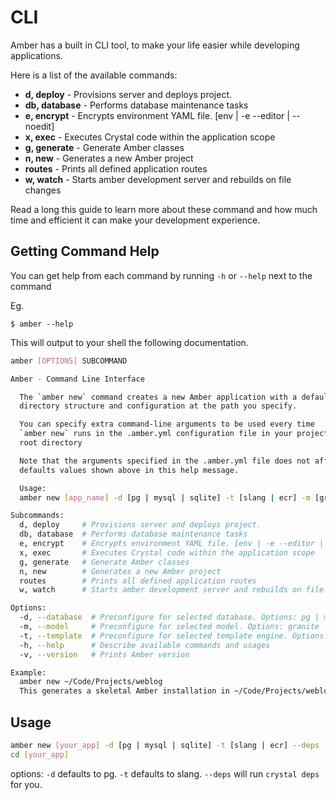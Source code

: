 # CLI

Amber has a built in CLI tool, to make your life easier while developing applications.

Here is a list of the available commands:

* **d, deploy**     - Provisions server and deploys project.
* **db, database**  - Performs database maintenance tasks
* **e, encrypt**    - Encrypts environment YAML file. \[env \| -e --editor \| --noedit\]
* **x, exec**       - Executes Crystal code within the application scope
* **g, generate**   - Generate Amber classes
* **n, new**        - Generates a new Amber project
* **routes**        - Prints all defined application routes
* **w, watch**      - Starts amber development server and rebuilds on file changes

Read a long this guide to learn more about these command and how much time and efficient it can make your development experience.

## Getting Command Help

You can get help from each command by running `-h` or `--help` next to the command

Eg.

```text
$ amber --help
```

This will output to your shell the following documentation.

```bash
amber [OPTIONS] SUBCOMMAND

Amber - Command Line Interface

  The `amber new` command creates a new Amber application with a default
  directory structure and configuration at the path you specify.

  You can specify extra command-line arguments to be used every time
  `amber new` runs in the .amber.yml configuration file in your project
  root directory

  Note that the arguments specified in the .amber.yml file does not affect the
  defaults values shown above in this help message.

  Usage:
  amber new [app_name] -d [pg | mysql | sqlite] -t [slang | ecr] -m [granite, crecto] --deps

Subcommands:
  d, deploy     # Provisions server and deploys project.
  db, database  # Performs database maintenance tasks
  e, encrypt    # Encrypts environment YAML file. [env | -e --editor | --noedit]
  x, exec       # Executes Crystal code within the application scope
  g, generate   # Generate Amber classes
  n, new        # Generates a new Amber project
  routes        # Prints all defined application routes
  w, watch      # Starts amber development server and rebuilds on file changes

Options:
  -d, --database  # Preconfigure for selected database. Options: pg | mysql | sqlite (default: pg)
  -m, --model     # Preconfigure for selected model. Options: granite | crecto (default: granite)
  -t, --template  # Preconfigure for selected template engine. Options: slang | ecr (default: slang)
  -h, --help      # Describe available commands and usages
  -v, --version   # Prints Amber version

Example:
  amber new ~/Code/Projects/weblog
  This generates a skeletal Amber installation in ~/Code/Projects/weblog.
```

## Usage

```bash
amber new [your_app] -d [pg | mysql | sqlite] -t [slang | ecr] --deps
cd [your_app]
```

options: `-d` defaults to pg. `-t` defaults to slang. `--deps` will run `crystal deps` for you.

